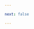 ```yaml
---

next: false

---
```


<BlogInfo id="null" title="" author="白日梦想猿" pv=0 read_times=0 pre_cost_time="0" category="前端" tag_list="['']" create_time="2023.11.04 17:23:12" update_time="2023.11.04 17:23:12" />



<ActionBox />
